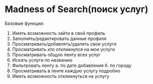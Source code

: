 # Madness of Search(поиск услуг)
Базовые функции:
1. Иметь возможность зайти в свой профиль
2. Заполнять/редактировать данные профиля
3. Просматривать/добавлять/удалять свои услуги
4. Просматривать кто откликнулся на мои услуги
5. Просматривать общую ленту всех услуг
6. Искать услуги по названию
7. Фильтровать ленту
а. по дате добавления
б. по городу
8. Просматривать в ленте каждую услугу подробно
9. Иметь возможность откликнуться на услугу
